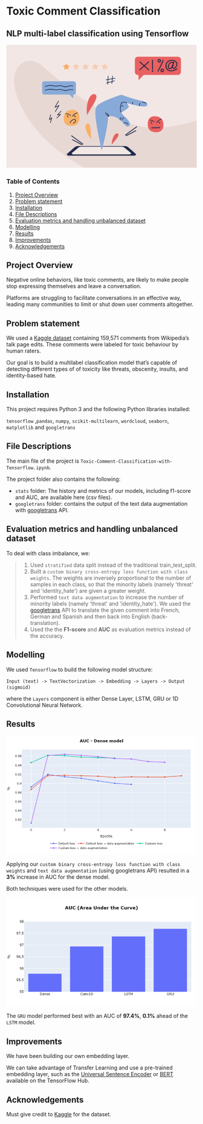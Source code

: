 # Toxic Comment Classification

## NLP multi-label classification using Tensorflow

<div align="center">
  <img src="https://github.com/AlaGrine/Toxic-Comment-Classification-with-Tensorflow/blob/main/stats/toxic_comments_img.png" >
</div>

### Table of Contents

1. [Project Overview](#overview)
2. [Problem statement](#prbStatement)
3. [Installation](#installation)
4. [File Descriptions](#file_descriptions)
5. [Evaluation metrics and handling unbalanced dataset](#evaluation)
6. [Modelling](#modelling)
7. [Results](#results)
8. [Improvements](#Improvements)
9. [Acknowledgements](#Acknowledgements)

## Project Overview <a name="overview"></a>

Negative online behaviors, like toxic comments, are likely to make people stop expressing themselves and leave a conversation.

Platforms are struggling to facilitate conversations in an effective way, leading many communities to limit or shut down user comments altogether.

## Problem statement <a name="prbStatement"></a>

We used a [Kaggle dataset](https://www.kaggle.com/competitions/jigsaw-toxic-comment-classification-challenge/data) containing 159,571 comments from Wikipedia’s talk page edits. These comments were labeled for toxic behaviour by human raters.

Our goal is to build a multilabel classification model that’s capable of detecting different types of of toxicity like threats, obscenity, insults, and identity-based hate.

## Installation <a name="installation"></a>

This project requires Python 3 and the following Python libraries installed:

`tensorflow` ,`pandas`, `numpy`, `scikit-multilearn`, `wordcloud`, `seaborn`, `matplotlib` and `googletrans`

## File Descriptions <a name="file_descriptions"></a>

The main file of the project is `Toxic-Comment-Classification-with-Tensorflow.ipynb`.

The project folder also contains the following:

- `stats` folder: The history and metrics of our models, including f1-score and AUC, are available here (csv files).
- `googletrans` folder: contains the output of the text data augmentation with [googletrans](https://pypi.org/project/googletrans/) API.

## Evaluation metrics and handling unbalanced dataset <a name="evaluation"></a>

To deal with class imbalance, we:

> 1.  Used `stratified` data split instead of the traditional train_test_split.
> 2.  Built a `custom binary cross-entropy loss function with class weights`. The weights are inversely proportional to the number of samples in each class, so that the minority labels (namely 'threat' and 'identity_hate') are given a greater weight.
> 3.  Performed `text data augmentation` to increase the number of minority labels (namely 'threat' and 'identity_hate'). We used the [googletrans](https://pypi.org/project/googletrans/) API to translate the given comment into French, German and Spanish and then back into English (back-translation).
> 4.  Used the the **F1-score** and **AUC** as evaluation metrics instead of the accuracy.

## Modelling <a name="modelling"></a>

We used `Tensorflow` to build the following model structure:

```
Input (text) -> TextVectorization -> Embedding -> Layers -> Output (sigmoid)
```

where the `Layers` component is either Dense Layer, LSTM, GRU or 1D Convolutional Neural Network.

## Results<a name="results"></a>

<div align="center">
  <img src="https://github.com/AlaGrine/Toxic-Comment-Classification-with-Tensorflow/blob/main/stats/AUC_dense_model_.png" >
</div>

Applying our `custom binary cross-entropy loss function with class weights` and `text data augmentation` (using googletrans API) resulted in a **3%** increase in AUC for the dense model.

Both techniques were used for the other models.

<div align="center">
  <img src="https://github.com/AlaGrine/Toxic-Comment-Classification-with-Tensorflow/blob/main/stats/AUC_per_model_.png" >
</div>

The `GRU` model performed best with an AUC of **97.4%**, **0.1%** ahead of the `LSTM` model.

## Improvements <a name="Improvements"></a>

We have been building our own embedding layer.

We can take advantage of Transfer Learning and use a pre-trained embedding layer, such as the [Universal Sentence Encoder](https://tfhub.dev/google/universal-sentence-encoder/4) or [BERT](https://tfhub.dev/google/collections/bert/1) available on the TensorFlow Hub.

## Acknowledgements <a name="Acknowledgements"></a>

Must give credit to [Kaggle](https://kaggle.com) for the dataset.
